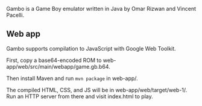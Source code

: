 Gambo is a Game Boy emulator written in Java by Omar Rizwan and Vincent Pacelli.

## Web app

Gambo supports compilation to JavaScript with Google Web Toolkit.

First, copy a base64-encoded ROM to web-app/web/src/main/webapp/game.gb.b64.

Then install Maven and run `mvn package` in web-app/.

The compiled HTML, CSS, and JS will be in web-app/web/target/web-1/. Run an HTTP server from there and visit index.html to play.
